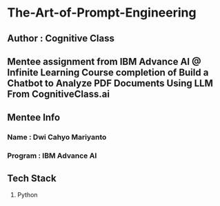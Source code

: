 # The-Art-of-Prompt-Engineering

## Author : Cognitive Class
## Mentee assignment from IBM Advance AI @ Infinite Learning Course completion of Build a Chatbot to Analyze PDF Documents Using LLM From CognitiveClass.ai

## Mentee Info

### Name : Dwi Cahyo Mariyanto
### Program : IBM Advance AI

## Tech Stack
1. Python
